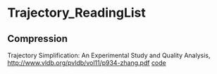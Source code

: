 # Trajectory_ReadingList

## Compression
Trajectory Simplification: An Experimental Study and Quality Analysis, http://www.vldb.org/pvldb/vol11/p934-zhang.pdf [code](https://github.com/uestc-db/traj-compression)
